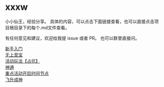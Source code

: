 # xxxw

小小仙王，经验分享。
具体的内容，可以点击下面链接查看，也可以直接点击项目根目录下的每个.md文件查看。

有任何意见和建议，欢迎给我提 issue 或者 PR。
也可以群里直接问。

[新手入门](新手入门.md)  
[无上至宝](无上至宝.md)  
[活动玩法【占坑】](活动玩法【占坑】.md)  
[神通](神通.md)  
[重点活动开启时间节点](重点活动开启时间节点.md)  
[飞升成神](飞升成神.md)  

